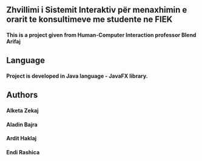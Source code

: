 ## Zhvillimi i Sistemit Interaktiv për menaxhimin e orarit te konsultimeve me studente ne FIEK

#### This is a project given from Human-Computer Interaction professor Blend Arifaj

## Language

#### Project is developed in Java language - JavaFX library.

## Authors 

#### Alketa Zekaj
#### Aladin Bajra
#### Ardit Haklaj 
#### Endi Rashica 
